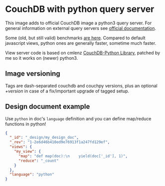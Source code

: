 # CouchDB with python query server

This image adds to official CouchDB image a python3 query server. For general information on external query servers see [official documentation](https://docs.couchdb.org/en/stable/query-server/index.html).

Some (old, but still valid) benchmarks [are here](https://blog.idempotent.ca/2016/12/19/couchdb-indexing-benchmark/). Compared to default javascript views, python ones are generally faster, sometime much faster.

View server code is based on cmlenz [CouchDB-Python Library](https://github.com/djc/couchdb-python), patched by me so it works on (newer) python3.

## Image versioning

Tags are dash-separated couchdb and couchpy versions, plus an optional *+version* in case of a fix/important upgrade of tagged setup.

## Design document example

Use `python` in doc's `language` definition and you can define map/reduce functions in python!

```json
{
  "_id": "_design/my_design_doc",
  "_rev": "1-2e6d46b410ed9e76913f1a247fd129ef",
  "views": {
    "my_view": {
      "map": "def map(doc):\n    yield(doc['_id'], 1)",
      "reduce": "_count"
    }
  },
  "language": "python"
}
```
